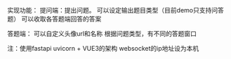 实现功能：
提问端：提出问题。
    可以设定输出题目类型（目前demo只支持问答题）
    可以收取各答题端回答的答案

答题端：
    可以自定义头像url和名称
    根据问题类型，有不同的答题窗口
    
注：使用fastapi uvicorn + VUE3的架构
websocket的ip地址设为本机
